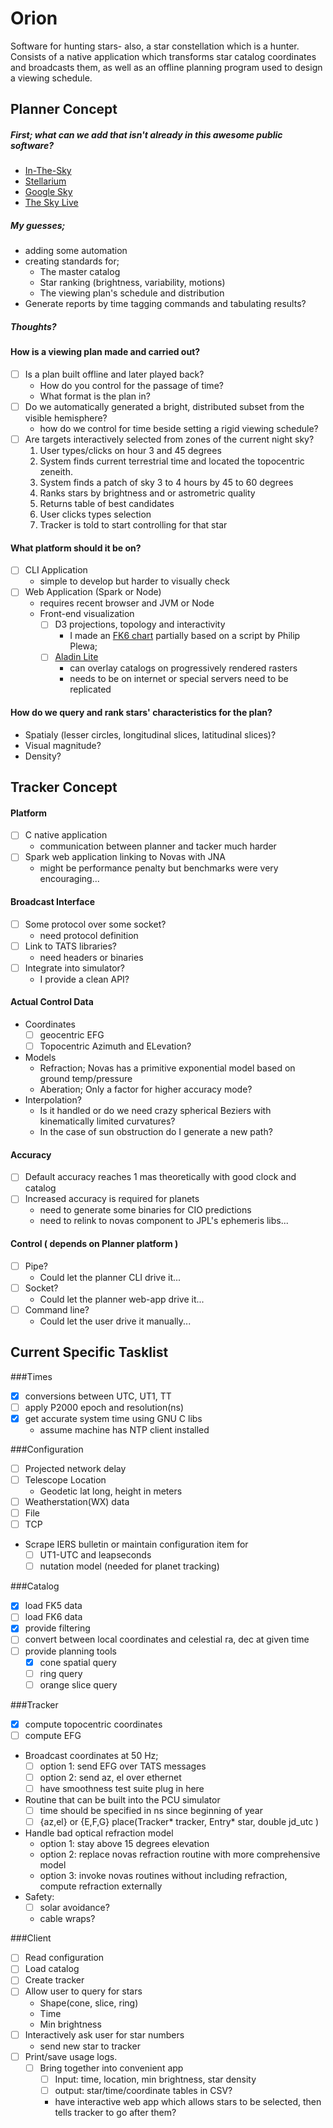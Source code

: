 # Orion
Software for hunting stars- also, a star constellation which is a hunter.
Consists of a native application which transforms star catalog coordinates and broadcasts them, 
as well as an offline planning program used to design a viewing schedule.

## Planner Concept
##### First; what can we add that isn't already in this awesome public software?
  - [In-The-Sky](https://in-the-sky.org/skymap.php)
  - [Stellarium](http://stellarium.org/)
  - [Google Sky](https://www.google.com/sky/)
  - [The Sky Live](https://theskylive.com/)
  
##### My guesses;
 - adding some automation
 - creating standards for;
   - The master catalog
   - Star ranking (brightness, variability, motions)
   - The viewing plan's schedule and distribution
 - Generate reports by time tagging commands and tabulating results?
 
##### Thoughts?

#### How is a viewing plan made and carried out?
   - [ ] Is a plan built offline and later played back?
     - How do you control for the passage of time?
     - What format is the plan in?
   - [ ] Do we automatically generated a bright, distributed subset from the visible hemisphere?
     - how do we control for time beside setting a rigid viewing schedule?
   - [ ] Are targets interactively selected from zones of the current night sky?
     1. User types/clicks on hour 3 and 45 degrees
     2. System finds current terrestrial time and located the topocentric zeneith. 
     2. System finds a patch of sky 3 to 4 hours by 45 to 60 degrees
     3. Ranks stars by brightness and or astrometric quality
     4. Returns table of best candidates
     5. User clicks types selection
     6. Tracker is told to start controlling for that star

#### What platform should it be on?
   -[ ] CLI Application
     - simple to develop but harder to visually check
   -[ ] Web Application (Spark or Node)
     - requires recent browser and JVM or Node
     - Front-end visualization
       - [ ] D3 projections, topology and interactivity
         - I made an [FK6 chart](https://caseyshields.github.io/starlog/index.html) partially based on a script by Philip Plewa;
       - [ ] [Aladin Lite](http://aladin.u-strasbg.fr/AladinLite/)
         - can overlay catalogs on progressively rendered rasters 
         - needs to be on internet or special servers need to be replicated
   
#### How do we query and rank stars' characteristics for the plan?
   - Spatialy (lesser circles, longitudinal slices, latitudinal slices)?
   - Visual magnitude?
   - Density?

## Tracker Concept

#### Platform
   - [ ] C native application
     - communication between planner and tacker much harder 
   - [ ] Spark web application linking to Novas with JNA
     - might be performance penalty but benchmarks were very encouraging...

#### Broadcast Interface
   - [ ] Some protocol over some socket?
     - need protocol definition
   - [ ] Link to TATS libraries?
     - need headers or binaries
   - [ ] Integrate into simulator?
     - I provide a clean API?

#### Actual Control Data
   - Coordinates
     - [ ] geocentric EFG
     - [ ] Topocentric Azimuth and ELevation?
   - Models
     - Refraction; Novas has a primitive exponential model based on ground temp/pressure
     - Aberation; Only a factor for higher accuracy mode?
   - Interpolation?
     - Is it handled or do we need crazy spherical Beziers with kinematically limited curvatures?
     - In the case of sun obstruction do I generate a new path? 

#### Accuracy
   - [ ] Default accuracy reaches 1 mas theoretically with good clock and catalog
   - [ ] Increased accuracy is required for planets
     - need to generate some binaries for CIO predictions
     - need to relink to novas component to JPL's ephemeris libs...
      
#### Control ( depends on Planner platform )
   - [ ] Pipe?
     - Could let the planner CLI drive it...
   - [ ] Socket?
     -  Could let the planner web-app drive it...
   - [ ] Command line?
     - Could let the user drive it manually...

## Current Specific Tasklist

###Times
 -[X] conversions between UTC, UT1, TT
 -[ ] apply P2000 epoch and resolution(ns)
 -[X] get accurate system time using GNU C libs
   - assume machine has NTP client installed

###Configuration
 -[ ] Projected network delay
 -[ ] Telescope Location
   - Geodetic lat long, height in meters
 -[ ] Weatherstation(WX) data
  -[ ] File
  -[ ] TCP
 - Scrape IERS bulletin or maintain configuration item for
   -[ ] UT1-UTC and leapseconds
   -[ ] nutation model (needed for planet tracking)

###Catalog
 -[X] load FK5 data
 -[ ] load FK6 data
 -[X] provide filtering
 -[ ] convert between local coordinates and celestial ra, dec at given time
 -[ ] provide planning tools
   -[X] cone spatial query
   -[ ] ring query
   -[ ] orange slice query

###Tracker
 -[X] compute topocentric coordinates
 -[ ] compute EFG
 - Broadcast coordinates at 50 Hz;
    -[ ] option 1: send EFG over TATS messages
    -[ ] option 2: send az, el over ethernet
    -[ ] have smoothness test suite plug in here
 - Routine that can be built into the PCU simulator
    -[ ] time should be specified in ns since beginning of year
    -[ ] {az,el} or {E,F,G} place(Tracker* tracker, Entry* star, double jd_utc )
 - Handle bad optical refraction model
   - option 1: stay above 15 degrees elevation
   - option 2: replace novas refraction routine with more comprehensive model
   - option 3: invoke novas routines without including refraction, compute refraction externally
 - Safety:
   -[ ] solar avoidance? 
   - cable wraps?
  

###Client
 -[ ] Read configuration
 -[ ] Load catalog
 -[ ] Create tracker
 -[ ] Allow user to query for stars
      - Shape(cone, slice, ring)
      - Time
      - Min brightness
 -[ ] Interactively ask user for star numbers
      - send new star to tracker
 -[ ] Print/save usage logs.
   - [ ] Bring together into convenient app
     - [ ] Input: time, location, min brightness, star density
     - [ ] output: star/time/coordinate tables in CSV?
     - have interactive web app which allows stars to be selected, then tells tracker to go after them?
